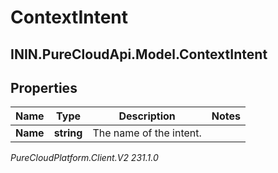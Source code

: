 # ContextIntent

## ININ.PureCloudApi.Model.ContextIntent

## Properties

|Name | Type | Description | Notes|
|------------ | ------------- | ------------- | -------------|
| **Name** | **string** | The name of the intent. | |



_PureCloudPlatform.Client.V2 231.1.0_
